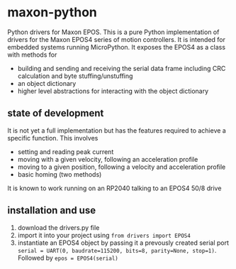 # maxon-python
Python drivers for Maxon EPOS.
This is a pure Python implementation of drivers for the Maxon EPOS4 series of motion controllers.
It is intended for embedded systems running MicroPython.
It exposes the EPOS4 as a class with methods for 
- building and sending and receiving the serial data frame including CRC calculation and byte stuffing/unstuffing
- an object dictionary
- higher level abstractions for interacting with the object dictionary
## state of development
It is not yet a full implementation but has the features required to achieve a specific function. This involves 
- setting and reading peak current 
- moving with a given velocity, following an acceleration profile
- moving to a given position, following a velocity and acceleration profile
- basic homing (two methods)
  
It is known to work running on an RP2040 talking to an EPOS4 50/8 drive
## installation and use
1. download the drivers.py file
2. import it into your project using `from drivers import EPOS4`
4. instantiate an EPOS4 object by passing it a prevously created serial port `serial = UART(0, baudrate=115200, bits=8, parity=None, stop=1)`. Followed by `epos = EPOS4(serial)`
